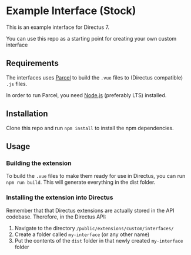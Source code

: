 # Example Interface (Stock)

This is an example interface for Directus 7.

You can use this repo as a starting point for creating your own custom interface

## Requirements

The interfaces uses [Parcel](https://parceljs.org/) to build the `.vue` files to (Directus compatible) `.js` files. 

In order to run Parcel, you need [Node.js](https://nodejs.org) (preferably LTS) installed.

## Installation

Clone this repo and run `npm install` to install the npm dependencies.

## Usage

### Building the extension

To build the `.vue` files to make them ready for use in Directus, you can run `npm run build`. This will generate everything in the dist folder.

### Installing the extension into Directus

Remember that that Directus extensions are actually stored in the API codebase. Therefore, in the Directus API:

1. Navigate to the directory `/public/extensions/custom/interfaces/`
2. Create a folder called `my-interface` (or any other name)
3. Put the contents of the `dist` folder in that newly created `my-interface` folder
